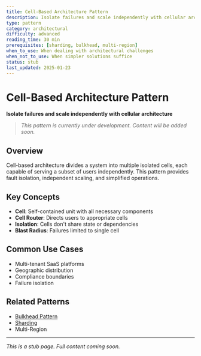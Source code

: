 ```yaml
---
title: Cell-Based Architecture Pattern
description: Isolate failures and scale independently with cellular architecture
type: pattern
category: architectural
difficulty: advanced
reading_time: 30 min
prerequisites: [sharding, bulkhead, multi-region]
when_to_use: When dealing with architectural challenges
when_not_to_use: When simpler solutions suffice
status: stub
last_updated: 2025-01-23
---
```


# Cell-Based Architecture Pattern

**Isolate failures and scale independently with cellular architecture**

> *This pattern is currently under development. Content will be added soon.*

## Overview

Cell-based architecture divides a system into multiple isolated cells, each capable of serving a subset of users independently. This pattern provides fault isolation, independent scaling, and simplified operations.

## Key Concepts

- **Cell**: Self-contained unit with all necessary components
- **Cell Router**: Directs users to appropriate cells
- **Isolation**: Cells don't share state or dependencies
- **Blast Radius**: Failures limited to single cell

## Common Use Cases

- Multi-tenant SaaS platforms
- Geographic distribution
- Compliance boundaries
- Failure isolation

## Related Patterns

- [Bulkhead Pattern](bulkhead.md)
- [Sharding](sharding.md)
- Multi-Region

---

*This is a stub page. Full content coming soon.*